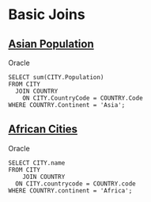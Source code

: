 # Basic Joins

## [Asian Population](https://www.hackerrank.com/challenges/asian-population)

Oracle
```
SELECT sum(CITY.Population)
FROM CITY
  JOIN COUNTRY
    ON CITY.CountryCode = COUNTRY.Code
WHERE COUNTRY.Continent = 'Asia';
```

## [African Cities](https://www.hackerrank.com/challenges/african-cities)

Oracle
```
SELECT CITY.name
FROM CITY
    JOIN COUNTRY
  ON CITY.countrycode = COUNTRY.code
WHERE COUNTRY.continent = 'Africa';
```
